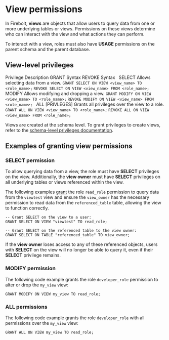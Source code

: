 # [](#view-permissions)View permissions

In Firebolt, **views** are objects that allow users to query data from one or more underlying tables or views. Permissions on these views determine who can interact with the view and what actions they can perform.

To interact with a view, roles must also have **USAGE** permissions on the parent schema and the parent database.

## [](#view-level-privileges)View-level privileges

Privilege Description GRANT Syntax REVOKE Syntax   SELECT Allows selecting data from a view. `GRANT SELECT ON VIEW <view_name> TO <role_name>;` `REVOKE SELECT ON VIEW <view_name> FROM <role_name>;`   MODIFY Allows modifying and dropping a view. `GRANT MODIFY ON VIEW <view_name> TO <role_name>;` `REVOKE MODIFY ON VIEW <view_name> FROM <role_name>;`   ALL \[PRIVLEGES] Grants all privileges over the view to a role. `GRANT ALL ON VIEW <view_name> TO <role_name>;` `REVOKE ALL ON VIEW <view_name> FROM <role_name>;`  

Views are created at the schema level. To grant privileges to create views, refer to the [schema-level privileges documentation](/Overview/Security/Role-Based%20Access%20Control/database-permissions/schema-permissions.html).

## [](#examples-of-granting-view-permissions)Examples of granting view permissions

### [](#select-permission)SELECT permission

To allow querying data from a view, the role must have **SELECT** privileges on the view. Additionally, the **view owner** must have **SELECT** privileges on all underlying tables or views referenced within the view.

The following examples [grant](/sql_reference/commands/access-control/grant.html) the role `read_role` permission to query data from the `viewtest` view and ensure the `view_owner` has the necessary permission to read data from the `referenced_table` table, allowing the view to function correctly.

```
-- Grant SELECT on the view to a user:
GRANT SELECT ON VIEW "viewtest" TO read_role;

-- Grant SELECT on the referenced table to the view owner:
GRANT SELECT ON TABLE "referenced_table" TO view_owner;
```

If the **view owner** loses access to any of these referenced objects, users with **SELECT** on the view will no longer be able to query it, even if their **SELECT** privilege remains.

### [](#modify-permission)MODIFY permission

The following code example grants the role `developer_role` permission to alter or drop the `my_view` view:

```
GRANT MODIFY ON VIEW my_view TO read_role;
```

### [](#all-permissions)ALL permissions

The following code example grants the role `developer_role` with all permissions over the `my_view` view:

```
GRANT ALL ON VIEW my_view TO read_role;
```